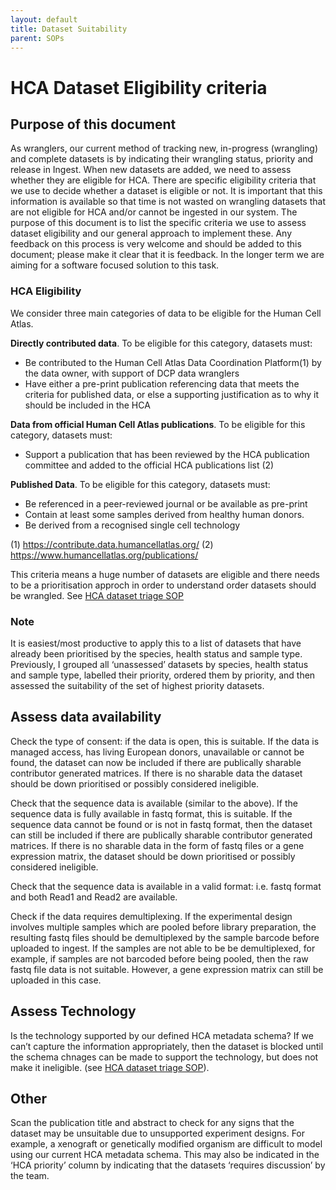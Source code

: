 ```yaml
---
layout: default
title: Dataset Suitability
parent: SOPs
---
```


# HCA Dataset Eligibility criteria 

## Purpose of this document
As wranglers, our current method of tracking new, in-progress (wrangling) and complete datasets is by indicating their wrangling status, priority and release in Ingest. When new datasets are added, we need to assess whether they are eligible for HCA. There are specific eligibility criteria that we use to decide whether a dataset is eligible or not. It is important that this information is available so that time is not wasted on wrangling datasets that are not eligible for HCA and/or cannot be ingested in our system. The purpose of this document is to list the specific criteria we use to assess dataset eligibility and our general approach to implement these. Any feedback on this process is very welcome and should be added to this document; please make it clear that it is feedback. In the longer term we are aiming for a software focused solution to this task.

### HCA Eligibility

We consider three main categories of data to be eligible for the Human Cell Atlas.

**Directly contributed data**. 
To be eligible for this category, datasets must:
- Be contributed to the Human Cell Atlas Data Coordination Platform(1) by the data owner, with support of DCP data wranglers
- Have either a pre-print publication referencing data that meets the criteria for published data, or else a supporting justification as to why it should be included in the HCA

**Data from official Human Cell Atlas publications**. 
To be eligible for this category, datasets must:
- Support a publication that has been reviewed by the HCA publication committee and added to the official HCA publications list (2)

**Published Data**. 
To be eligible for this category, datasets must:
- Be referenced in a peer-reviewed journal or be available as pre-print
- Contain at least some samples derived from healthy human donors. 
- Be derived from a recognised single cell technology

(1)  https://contribute.data.humancellatlas.org/
(2)  https://www.humancellatlas.org/publications/

This criteria means a huge number of datasets are eligible and there needs to be a prioritisation approch in order to understand order datasets should be wrangled. See [HCA dataset triage SOP](https://ebi-ait.github.io/hca-ebi-wrangler-central/SOPs/dataset_triage_SOP.html)


### Note

It is easiest/most productive to apply this to a list of datasets that have already been prioritised by the species, health status and sample type. Previously, I grouped all ‘unassessed’ datasets by species, health status and sample type, labelled their priority, ordered them by priority, and then assessed the suitability of the set of highest priority datasets.

## Assess data availability

Check the type of consent: if the data is open, this is suitable. If the data is managed access, has living European donors, unavailable or cannot be found, the dataset can now be included if there are publically sharable contributor generated matrices. If there is no sharable data the dataset should be down prioritised or possibly considered ineligible.

Check that the sequence data is available (similar to the above). If the sequence data is fully available in fastq format, this is suitable. If the sequence data cannot be found or is not in fastq format, then the dataset can still be included if there are publically sharable contributor generated matrices. If there is no sharable data in the form of fastq files or a gene expression matrix, the dataset should be down prioritised or possibly considered ineligible.

Check that the sequence data is available in a valid format: i.e. fastq format and both Read1 and Read2 are available.

Check if the data requires demultiplexing. If the experimental design involves multiple samples which are pooled before library preparation, the resulting fastq files should be demultiplexed by the sample barcode before uploaded to ingest. If the samples are not able to be be demultiplexed, for example, if samples are not barcoded before being pooled, then the raw fastq file data is not suitable. However, a gene expression matrix can still be uploaded in this case.

## Assess Technology

Is the technology supported by our defined HCA metadata schema? If we can’t capture the information appropriately, then the dataset is blocked until the schema chnages can be made to support the technology, but does not make it ineligible. (see [HCA dataset triage SOP](https://ebi-ait.github.io/hca-ebi-wrangler-central/SOPs/dataset_triage_SOP.html)).

## Other

Scan the publication title and abstract to check for any signs that the dataset may be unsuitable due to unsupported experiment designs. For example, a xenograft or genetically modified organism are difficult to model using our current HCA metadata schema. This may also be indicated in the ‘HCA priority’ column by indicating that the datasets ‘requires discussion’ by the team. 
